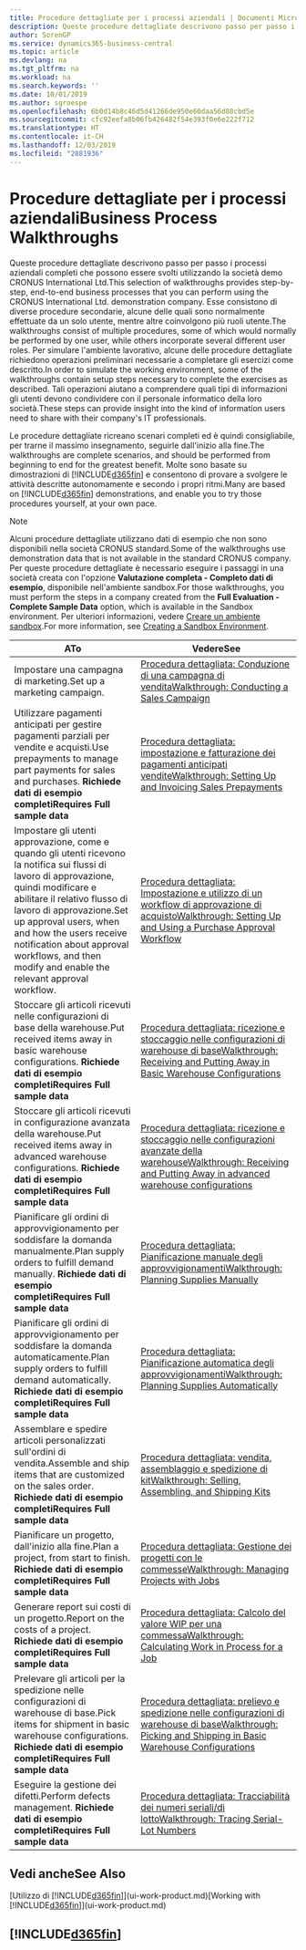 ```yaml
---
title: Procedure dettagliate per i processi aziendali | Documenti Microsoft
description: Queste procedure dettagliate descrivono passo per passo i processi aziendali completi che possono essere svolti utilizzando la società demo CRONUS International Ltd. Esse consistono di diverse procedure secondarie, alcune delle quali sono normalmente effettuate da un solo utente, mentre altre coinvolgono più ruoli utente. Per simulare l'ambiente lavorativo, alcune delle procedure dettagliate richiedono operazioni preliminari necessarie a completare gli esercizi come descritto. Tali operazioni aiutano a comprendere quali tipi di informazioni gli utenti devono condividere con il personale informatico della loro società.
author: SorenGP
ms.service: dynamics365-business-central
ms.topic: article
ms.devlang: na
ms.tgt_pltfrm: na
ms.workload: na
ms.search.keywords: ''
ms.date: 10/01/2019
ms.author: sgroespe
ms.openlocfilehash: 6b0d14b8c46d5d41266de950e60daa56d88cbd5e
ms.sourcegitcommit: cfc92eefa8b06fb426482f54e393f0e6e222f712
ms.translationtype: HT
ms.contentlocale: it-CH
ms.lasthandoff: 12/03/2019
ms.locfileid: "2881936"
---
```

# <a name="business-process-walkthroughs"></a><span data-ttu-id="cec44-106">Procedure dettagliate per i processi aziendali</span><span class="sxs-lookup"><span data-stu-id="cec44-106">Business Process Walkthroughs</span></span>
<span data-ttu-id="cec44-107">Queste procedure dettagliate descrivono passo per passo i processi aziendali completi che possono essere svolti utilizzando la società demo CRONUS International Ltd.</span><span class="sxs-lookup"><span data-stu-id="cec44-107">This selection of walkthroughs provides step-by-step, end-to-end business processes that you can perform using the CRONUS International Ltd. demonstration company.</span></span> <span data-ttu-id="cec44-108">Esse consistono di diverse procedure secondarie, alcune delle quali sono normalmente effettuate da un solo utente, mentre altre coinvolgono più ruoli utente.</span><span class="sxs-lookup"><span data-stu-id="cec44-108">The walkthroughs consist of multiple procedures, some of which would normally be performed by one user, while others incorporate several different user roles.</span></span> <span data-ttu-id="cec44-109">Per simulare l'ambiente lavorativo, alcune delle procedure dettagliate richiedono operazioni preliminari necessarie a completare gli esercizi come descritto.</span><span class="sxs-lookup"><span data-stu-id="cec44-109">In order to simulate the working environment, some of the walkthroughs contain setup steps necessary to complete the exercises as described.</span></span> <span data-ttu-id="cec44-110">Tali operazioni aiutano a comprendere quali tipi di informazioni gli utenti devono condividere con il personale informatico della loro società.</span><span class="sxs-lookup"><span data-stu-id="cec44-110">These steps can provide insight into the kind of information users need to share with their company's IT professionals.</span></span>  

 <span data-ttu-id="cec44-111">Le procedure dettagliate ricreano scenari completi ed è quindi consigliabile, per trarne il massimo insegnamento, seguirle dall'inizio alla fine.</span><span class="sxs-lookup"><span data-stu-id="cec44-111">The walkthroughs are complete scenarios, and should be performed from beginning to end for the greatest benefit.</span></span> <span data-ttu-id="cec44-112">Molte sono basate su dimostrazioni di [!INCLUDE[d365fin](includes/d365fin_md.md)] e consentono di provare a svolgere le attività descritte autonomamente e secondo i propri ritmi.</span><span class="sxs-lookup"><span data-stu-id="cec44-112">Many are based on [!INCLUDE[d365fin](includes/d365fin_md.md)] demonstrations, and enable you to try those procedures yourself, at your own pace.</span></span>  

> [!NOTE]
> <span data-ttu-id="cec44-113">Alcuni procedure dettagliate utilizzano dati di esempio che non sono disponibili nella società CRONUS standard.</span><span class="sxs-lookup"><span data-stu-id="cec44-113">Some of the walkthroughs use demonstration data that is not available in the standard CRONUS company.</span></span> <span data-ttu-id="cec44-114">Per queste procedure dettagliate è necessario eseguire i passaggi in una società creata con l'opzione **Valutazione completa - Completo dati di esempio**, disponibile nell'ambiente sandbox.</span><span class="sxs-lookup"><span data-stu-id="cec44-114">For those walkthroughs, you must perform the steps in a company created from the **Full Evaluation - Complete Sample Data** option, which is available in the Sandbox environment.</span></span> <span data-ttu-id="cec44-115">Per ulteriori informazioni, vedere [Creare un ambiente sandbox](across-how-create-sandbox-environment.md).</span><span class="sxs-lookup"><span data-stu-id="cec44-115">For more information, see [Creating a Sandbox Environment](across-how-create-sandbox-environment.md).</span></span>

|<span data-ttu-id="cec44-116">A</span><span class="sxs-lookup"><span data-stu-id="cec44-116">To</span></span>|<span data-ttu-id="cec44-117">Vedere</span><span class="sxs-lookup"><span data-stu-id="cec44-117">See</span></span>|  
|--------|---------|  
|<span data-ttu-id="cec44-118">Impostare una campagna di marketing.</span><span class="sxs-lookup"><span data-stu-id="cec44-118">Set up a marketing campaign.</span></span>|[<span data-ttu-id="cec44-119">Procedura dettagliata: Conduzione di una campagna di vendita</span><span class="sxs-lookup"><span data-stu-id="cec44-119">Walkthrough: Conducting a Sales Campaign</span></span>](walkthrough-conducting-a-sales-campaign.md)|  
|<span data-ttu-id="cec44-120">Utilizzare pagamenti anticipati per gestire pagamenti parziali per vendite e acquisti.</span><span class="sxs-lookup"><span data-stu-id="cec44-120">Use prepayments to manage part payments for sales and purchases.</span></span> <span data-ttu-id="cec44-121">**Richiede dati di esempio completi**</span><span class="sxs-lookup"><span data-stu-id="cec44-121">**Requires Full sample data**</span></span> |[<span data-ttu-id="cec44-122">Procedura dettagliata: impostazione e fatturazione dei pagamenti anticipati vendite</span><span class="sxs-lookup"><span data-stu-id="cec44-122">Walkthrough: Setting Up and Invoicing Sales Prepayments</span></span>](walkthrough-setting-up-and-invoicing-sales-prepayments.md)|  
|<span data-ttu-id="cec44-123">Impostare gli utenti approvazione, come e quando gli utenti ricevono la notifica sui flussi di lavoro di approvazione, quindi modificare e abilitare il relativo flusso di lavoro di approvazione.</span><span class="sxs-lookup"><span data-stu-id="cec44-123">Set up approval users, when and how the users receive notification about approval workflows, and then modify and enable the relevant approval workflow.</span></span>|[<span data-ttu-id="cec44-124">Procedura dettagliata: Impostazione e utilizzo di un workflow di approvazione di acquisto</span><span class="sxs-lookup"><span data-stu-id="cec44-124">Walkthrough: Setting Up and Using a Purchase Approval Workflow</span></span>](walkthrough-setting-up-and-using-a-purchase-approval-workflow.md)|  
|<span data-ttu-id="cec44-125">Stoccare gli articoli ricevuti nelle configurazioni di base della warehouse.</span><span class="sxs-lookup"><span data-stu-id="cec44-125">Put received items away in basic warehouse configurations.</span></span> <span data-ttu-id="cec44-126">**Richiede dati di esempio completi**</span><span class="sxs-lookup"><span data-stu-id="cec44-126">**Requires Full sample data**</span></span>|[<span data-ttu-id="cec44-127">Procedura dettagliata: ricezione e stoccaggio nelle configurazioni di warehouse di base</span><span class="sxs-lookup"><span data-stu-id="cec44-127">Walkthrough: Receiving and Putting Away in Basic Warehouse Configurations</span></span>](walkthrough-receiving-and-putting-away-in-basic-warehousing.md)|  
|<span data-ttu-id="cec44-128">Stoccare gli articoli ricevuti in configurazione avanzata della warehouse.</span><span class="sxs-lookup"><span data-stu-id="cec44-128">Put received items away in advanced warehouse configurations.</span></span> <span data-ttu-id="cec44-129">**Richiede dati di esempio completi**</span><span class="sxs-lookup"><span data-stu-id="cec44-129">**Requires Full sample data**</span></span>|[<span data-ttu-id="cec44-130">Procedura dettagliata: ricezione e stoccaggio nelle configurazioni avanzate della warehouse</span><span class="sxs-lookup"><span data-stu-id="cec44-130">Walkthrough: Receiving and Putting Away in advanced warehouse configurations</span></span>](walkthrough-receiving-and-putting-away-in-advanced-warehousing.md)|  
|<span data-ttu-id="cec44-131">Pianificare gli ordini di approvvigionamento per soddisfare la domanda manualmente.</span><span class="sxs-lookup"><span data-stu-id="cec44-131">Plan supply orders to fulfill demand manually.</span></span> <span data-ttu-id="cec44-132">**Richiede dati di esempio completi**</span><span class="sxs-lookup"><span data-stu-id="cec44-132">**Requires Full sample data**</span></span>|[<span data-ttu-id="cec44-133">Procedura dettagliata: Pianificazione manuale degli approvvigionamenti</span><span class="sxs-lookup"><span data-stu-id="cec44-133">Walkthrough: Planning Supplies Manually</span></span>](walkthrough-planning-supplies-manually.md)|  
|<span data-ttu-id="cec44-134">Pianificare gli ordini di approvvigionamento per soddisfare la domanda automaticamente.</span><span class="sxs-lookup"><span data-stu-id="cec44-134">Plan supply orders to fulfill demand automatically.</span></span> <span data-ttu-id="cec44-135">**Richiede dati di esempio completi**</span><span class="sxs-lookup"><span data-stu-id="cec44-135">**Requires Full sample data**</span></span>|[<span data-ttu-id="cec44-136">Procedura dettagliata: Pianificazione automatica degli approvvigionamenti</span><span class="sxs-lookup"><span data-stu-id="cec44-136">Walkthrough: Planning Supplies Automatically</span></span>](walkthrough-planning-supplies-automatically.md)|  
|<span data-ttu-id="cec44-137">Assemblare e spedire articoli personalizzati sull'ordini di vendita.</span><span class="sxs-lookup"><span data-stu-id="cec44-137">Assemble and ship items that are customized on the sales order.</span></span> <span data-ttu-id="cec44-138">**Richiede dati di esempio completi**</span><span class="sxs-lookup"><span data-stu-id="cec44-138">**Requires Full sample data**</span></span>|[<span data-ttu-id="cec44-139">Procedura dettagliata: vendita, assemblaggio e spedizione di kit</span><span class="sxs-lookup"><span data-stu-id="cec44-139">Walkthrough: Selling, Assembling, and Shipping Kits</span></span>](walkthrough-selling-assembling-and-shipping-kits.md)|  
|<span data-ttu-id="cec44-140">Pianificare un progetto, dall'inizio alla fine.</span><span class="sxs-lookup"><span data-stu-id="cec44-140">Plan a project, from start to finish.</span></span> <span data-ttu-id="cec44-141">**Richiede dati di esempio completi**</span><span class="sxs-lookup"><span data-stu-id="cec44-141">**Requires Full sample data**</span></span>|[<span data-ttu-id="cec44-142">Procedura dettagliata: Gestione dei progetti con le commesse</span><span class="sxs-lookup"><span data-stu-id="cec44-142">Walkthrough: Managing Projects with Jobs</span></span>](walkthrough-managing-projects-with-jobs.md)|  
|<span data-ttu-id="cec44-143">Generare report sui costi di un progetto.</span><span class="sxs-lookup"><span data-stu-id="cec44-143">Report on the costs of a project.</span></span> <span data-ttu-id="cec44-144">**Richiede dati di esempio completi**</span><span class="sxs-lookup"><span data-stu-id="cec44-144">**Requires Full sample data**</span></span>|[<span data-ttu-id="cec44-145">Procedura dettagliata: Calcolo del valore WIP per una commessa</span><span class="sxs-lookup"><span data-stu-id="cec44-145">Walkthrough: Calculating Work in Process for a Job</span></span>](walkthrough-calculating-work-in-process-for-a-job.md)|  
|<span data-ttu-id="cec44-146">Prelevare gli articoli per la spedizione nelle configurazioni di warehouse di base.</span><span class="sxs-lookup"><span data-stu-id="cec44-146">Pick items for shipment in basic warehouse configurations.</span></span> <span data-ttu-id="cec44-147">**Richiede dati di esempio completi**</span><span class="sxs-lookup"><span data-stu-id="cec44-147">**Requires Full sample data**</span></span>|[<span data-ttu-id="cec44-148">Procedura dettagliata: prelievo e spedizione nelle configurazioni di warehouse di base</span><span class="sxs-lookup"><span data-stu-id="cec44-148">Walkthrough: Picking and Shipping in Basic Warehouse Configurations</span></span>](walkthrough-picking-and-shipping-in-basic-warehousing.md)|  
|<span data-ttu-id="cec44-149">Eseguire la gestione dei difetti.</span><span class="sxs-lookup"><span data-stu-id="cec44-149">Perform defects management.</span></span> <span data-ttu-id="cec44-150">**Richiede dati di esempio completi**</span><span class="sxs-lookup"><span data-stu-id="cec44-150">**Requires Full sample data**</span></span>|[<span data-ttu-id="cec44-151">Procedura dettagliata: Tracciabilità dei numeri seriali/di lotto</span><span class="sxs-lookup"><span data-stu-id="cec44-151">Walkthrough: Tracing Serial-Lot Numbers</span></span>](walkthrough-tracing-serial-lot-numbers.md)|  

## <a name="see-also"></a><span data-ttu-id="cec44-152">Vedi anche</span><span class="sxs-lookup"><span data-stu-id="cec44-152">See Also</span></span>
<span data-ttu-id="cec44-153">[Utilizzo di [!INCLUDE[d365fin](includes/d365fin_md.md)]](ui-work-product.md)</span><span class="sxs-lookup"><span data-stu-id="cec44-153">[Working with [!INCLUDE[d365fin](includes/d365fin_md.md)]](ui-work-product.md)</span></span>  

## [!INCLUDE[d365fin](includes/free_trial_md.md)]  

